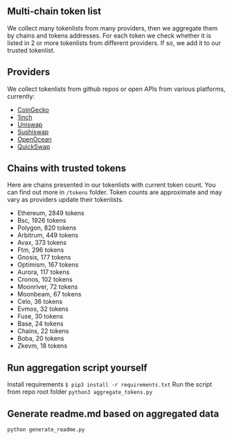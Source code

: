 
## Multi-chain token list 
We collect many tokenlists from many providers, then we aggregate them by chains and tokens addresses. 
For each token we check whether it is listed in 2 or more tokenlists from different providers. If so, 
we add it to our trusted tokenlist.

## Providers
We collect tokenlists from github repos or open APIs from various platforms, currently:
- [CoinGecko](https://www.coingecko.com/)
- [1inch](https://app.1inch.io/)
- [Uniswap](https://uniswap.org/)
- [Sushiswap](https://www.sushi.com/)
- [OpenOcean](https://openocean.finance/)
- [QuickSwap](https://quickswap.exchange/#/swap)

## Chains with trusted tokens
Here are chains presented in our tokenlists with current token count. You can find out more in `/tokens` folder.
Token counts are approximate and may vary as providers update their tokenlists.
- Ethereum, 2849 tokens
- Bsc, 1926 tokens
- Polygon, 820 tokens
- Arbitrum, 449 tokens
- Avax, 373 tokens
- Ftm, 296 tokens
- Gnosis, 177 tokens
- Optimism, 167 tokens
- Aurora, 117 tokens
- Cronos, 102 tokens
- Moonriver, 72 tokens
- Moonbeam, 67 tokens
- Celo, 36 tokens
- Evmos, 32 tokens
- Fuse, 30 tokens
- Base, 24 tokens
- Chains, 22 tokens
- Boba, 20 tokens
- Zkevm, 18 tokens

## Run aggregation script yourself
Install requirements
```$ pip3 install -r requirements.txt```
Run the script from repo root folder
```python3 aggregate_tokens.py```
## Generate readme.md based on aggregated data
```bash
python generate_readme.py
```
